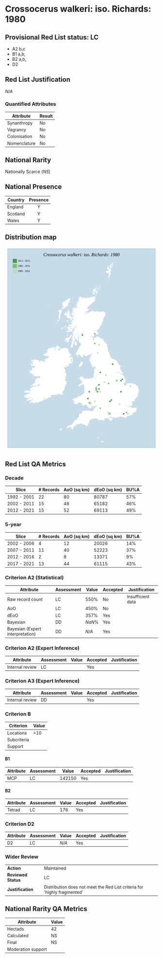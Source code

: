# Crossocerus walkeri: iso. Richards: 1980

## Provisional Red List status: LC
- A2 b,c
- B1 a,b, 
- B2 a,b, 
- D2

## Red List Justification
*N/A*
### Quantified Attributes
|Attribute|Result|
|---|---|
|Synanthropy|No|
|Vagrancy|No|
|Colonisation|No|
|Nomenclature|No|


## National Rarity
Nationally Scarce (*NS*)

## National Presence
|Country|Presence
|---|:-:|
|England|Y|
|Scotland|Y|
|Wales|Y|


## Distribution map
![](../map/410.svg)

## Red List QA Metrics
### Decade
| Slice | # Records | AoO (sq km) | dEoO (sq km) |BU%A |
|---|---|---|---|---|
|1992 - 2001|22|80|80787|57%|
|2002 - 2011|15|48|65182|46%|
|2012 - 2021|15|52|69113|49%|
### 5-year
| Slice | # Records | AoO (sq km) | dEoO (sq km) |BU%A |
|---|---|---|---|---|
|2002 - 2006|4|12|20026|14%|
|2007 - 2011|11|40|52223|37%|
|2012 - 2016|2|8|13371|9%|
|2017 - 2021|13|44|61115|43%|
### Criterion A2 (Statistical)
|Attribute|Assessment|Value|Accepted|Justification
|---|---|---|---|---|
|Raw record count|LC|550%|No|Insufficient data|
|AoO|LC|450%|No||
|dEoO|LC|357%|Yes||
|Bayesian|DD|*NaN*%|Yes||
|Bayesian (Expert interpretation)|DD|*N/A*|Yes||
### Criterion A2 (Expert Inference)
|Attribute|Assessment|Value|Accepted|Justification
|---|---|---|---|---|
|Internal review|LC||Yes||
### Criterion A3 (Expert Inference)
|Attribute|Assessment|Value|Accepted|Justification
|---|---|---|---|---|
|Internal review|DD||Yes||
### Criterion B
|Criterion| Value|
|---|---|
|Locations|>10|
|Subcriteria||
|Support||
#### B1
|Attribute|Assessment|Value|Accepted|Justification
|---|---|---|---|---|
|MCP|LC|142150|Yes||
#### B2
|Attribute|Assessment|Value|Accepted|Justification
|---|---|---|---|---|
|Tetrad|LC|176|Yes||
### Criterion D2
|Attribute|Assessment|Value|Accepted|Justification
|---|---|---|---|---|
|D2|LC|*N/A*|Yes||
### Wider Review
|  |  |
|---|---|
|**Action**|Maintained|
|**Reviewed Status**|LC|
|**Justification**|Distribution does not meet the Red List criteria for 'highly fragmented'|


## National Rarity QA Metrics
|Attribute|Value|
|---|---|
|Hectads|42|
|Calculated|NS|
|Final|NS|
|Moderation support||



